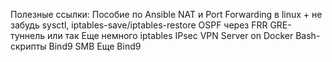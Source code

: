 Полезные ссылки:
Пособие по Ansible
NAT и Port Forwarding в linux + не забудь sysctl, iptables-save/iptables-restore
OSPF через FRR
GRE-туннель или так
Еще немного iptables
IPsec VPN Server on Docker
Bash-скрипты
Bind9
SMB
Еще Bind9
